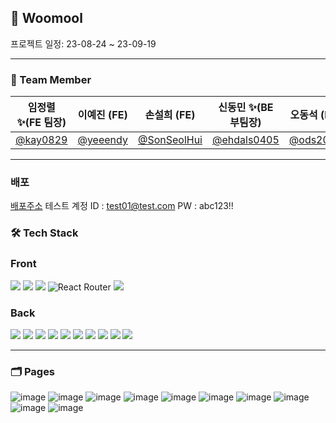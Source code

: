 ## 🐸 Woomool
프로젝트 일정: 23-08-24 ~ 23-09-19
<hr>

### 🐼 Team Member

| 임정렬 ✨(FE 팀장)                     | 이예진 (FE)                            | 손설희 (FE)                                  | 신동민 ✨(BE 부팀장)                         | 오동석 (BE)                            | 설주연 (BE)                                  |
| -------------------------------------- | -------------------------------------- | -------------------------------------------- | -------------------------------------------- | -------------------------------------- | -------------------------------------------- |
| [@kay0829](https://github.com/kay0829) | [@yeeendy](https://github.com/yeeendy) | [@SonSeolHui](https://github.com/SonSeolHui) | [@ehdals0405](https://github.com/ehdals0405) | [@ods2080](https://github.com/ods2080) | [@seoljuyeon](https://github.com/seoljuyeon) |

<hr>

### 배포

[배포주소](http://dev-squad.s3-website.ap-northeast-2.amazonaws.com/)
테스트 계정
ID : test01@test.com
PW : abc123!!

### 🛠️ Tech Stack

### Front

<img src="https://img.shields.io/badge/vite-646CFF?style=for-the-badge&logo=vite&logoColor=white"> <img src="https://img.shields.io/badge/tailwindCSS-06B6D4?style=for-the-badge&logo=tailwindCSS&logoColor=white"> <img src="https://img.shields.io/badge/Recoil-3578E5?style=for-the-badge&logo=Recoil&logoColor=white"> ![React Router](https://img.shields.io/badge/React_Router-CA4245?style=for-the-badge&logo=react-router&logoColor=white) <img src="https://img.shields.io/badge/React Query-FF4154?style=for-the-badge&logo=React Query&logoColor=white">

### Back

<img src="https://img.shields.io/badge/java-F24E1E?style=for-the-badge&logo=java&logoColor=white"> <img src="https://img.shields.io/badge/SPRING DATA JPA-6DB33F?style=for-the-badge&logo=spring&logoColor=white"> <img src="https://img.shields.io/badge/spring boot-6DB33F?style=for-the-badge&logo=spring boot&logoColor=white"> <img src="https://img.shields.io/badge/spring security-6DB33F?style=for-the-badge&logo=spring security&logoColor=white"> <img src="https://img.shields.io/badge/JWT-d63aff?style=for-the-badge&logo=JSONWebTokens&logoColor=black"> <img src="https://img.shields.io/badge/mysql-4479A1?style=for-the-badge&logo=mysql&logoColor=white"> <img src="https://img.shields.io/badge/h2-004088?style=for-the-badge&logo=h2&logoColor=white"> <img src="https://img.shields.io/badge/gradle-02303A?style=for-the-badge&logo=gradle&logoColor=white"> <img src="https://img.shields.io/badge/amazon ec2-FF9900?style=for-the-badge&logo=amazon ec2&logoColor=white"> <img src="https://img.shields.io/badge/amazon rds-527FFF?style=for-the-badge&logo=amazon rds&logoColor=white">

<hr>

### 🗂️ Pages

![image](https://github.com/yeeendy/seb45_main_006/assets/124010808/e226d36b-1c12-4b32-b989-dfb0d535206f) ![image](https://github.com/yeeendy/seb45_main_006/assets/124010808/ddfdd42b-6854-4289-96ad-2f7ab07a2102) ![image](https://github.com/yeeendy/seb45_main_006/assets/124010808/2067198a-7f7f-4149-a14b-9e5c3d0b564e) ![image](https://github.com/yeeendy/seb45_main_006/assets/124010808/01f2bbc9-49fe-424b-9c78-237f3796041b) ![image](https://github.com/yeeendy/seb45_main_006/assets/124010808/ece54abd-b068-4b3a-a2ac-4ccd6e821f70) ![image](https://github.com/yeeendy/seb45_main_006/assets/124010808/bed06901-655e-4964-ab72-9a71eb913f7d) ![image](https://github.com/yeeendy/seb45_main_006/assets/124010808/7cd8a2ee-57e7-4c63-a6a7-2d918324ed8a) ![image](https://github.com/yeeendy/seb45_main_006/assets/124010808/82ccd59d-4c23-426f-84ee-e04876c1c2d1) ![image](https://github.com/yeeendy/seb45_main_006/assets/124010808/9a972f42-b9b1-45a2-82bf-4e7d75d1d42d) ![image](https://github.com/yeeendy/seb45_main_006/assets/124010808/3ae16809-69a6-4bdb-9103-2335e87eabd3)
